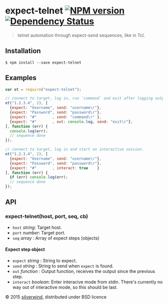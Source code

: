 # expect-telnet [![NPM version](https://img.shields.io/npm/v/expect-telnet.svg?style=flat)](https://www.npmjs.org/package/expect-telnet) [![Dependency Status](http://img.shields.io/david/silverwind/expect-telnet.svg?style=flat)](https://david-dm.org/silverwind/expect-telnet)
> telnet automation through expect-send sequences, like in Tcl.

## Installation
```
$ npm install --save expect-telnet
```
## Examples
```js
var et = require("expect-telnet");

// connect to target, log in, run `command` and exit after logging output of `command`.
et("1.2.3.4", 23, [
  {expect: "Username", send: "username\r"},
  {expect: "Password", send: "password\r"},
  {expect: "#"       , send: "command\r" },
  {expect: "#"       , out: console.log, send: "exit\r"},
], function (err) {
  console.log(err);
  // sequence done
});

// connect to target, log in and start an interactive session.
et("1.2.3.4", 23, [
  {expect: "Username", send: "username\r"},
  {expect: "Password", send: "password\r"},
  {expect: "#"       , interact: true    }
], function (err) {
  if (err) console.log(err);
  // sequence done
});
```

## API
### expect-telnet(host, port, seq, cb)
- `host` *string*: Target host.
- `port` *number*: Target port.
- `seq`  *array* : Array of expect steps (objects)

#### Expect step object
- `expect` *string*   : String to expect.
- `send`   *string*   : String to send when `expect` is found.
- `out`  *function*   : Output function, receives the output since the previous step.
- `interact` *boolean*: Enter interacive mode from stdin. There's currently no way out of interactive mode, so this should be last.

© 2015 [silverwind](https://github.com/silverwind), distributed under BSD licence
